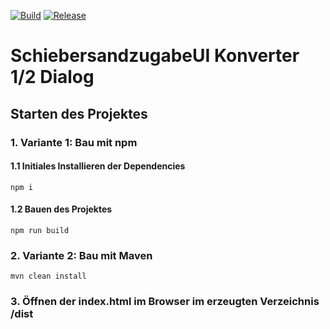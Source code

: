 [![Build](https://github.com/shs-it/SchiebersandzugabeUI/actions/workflows/build.yml/badge.svg)](https://github.com/shs-it/SchiebersandzugabeUI/actions/workflows/build.yml)
[![Release](https://github.com/shs-it/SchiebersandzugabeUI/actions/workflows/release.yml/badge.svg)](https://github.com/shs-it/SchiebersandzugabeUI/actions/workflows/release.yml)

# SchiebersandzugabeUI Konverter 1/2 Dialog

## Starten des Projektes

### 1. Variante 1: Bau mit npm

#### 1.1 Initiales Installieren der Dependencies

```
npm i
```

#### 1.2 Bauen des Projektes
```
npm run build
```

### 2. Variante 2: Bau mit Maven

```
mvn clean install
```

### 3. Öffnen der index.html im Browser im erzeugten Verzeichnis /dist
